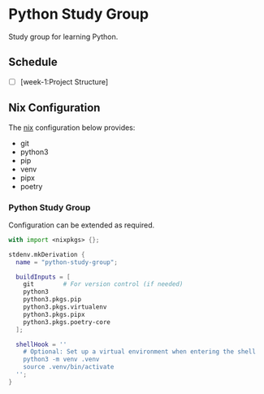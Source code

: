 # Python Study Group

Study group for learning Python.

## Schedule 

- [ ] [week-1:Project Structure]


## Nix Configuration

The [nix](https://nixos.org/download/) configuration below provides:

* git
* python3
* pip
* venv
* pipx
* poetry


### Python Study Group

Configuration can be extended as required.

```nix
with import <nixpkgs> {};

stdenv.mkDerivation {
  name = "python-study-group";

  buildInputs = [
    git        # For version control (if needed)
    python3
    python3.pkgs.pip
    python3.pkgs.virtualenv
    python3.pkgs.pipx
    python3.pkgs.poetry-core
  ];

  shellHook = ''
    # Optional: Set up a virtual environment when entering the shell
    python3 -m venv .venv
    source .venv/bin/activate
  '';
}
```
